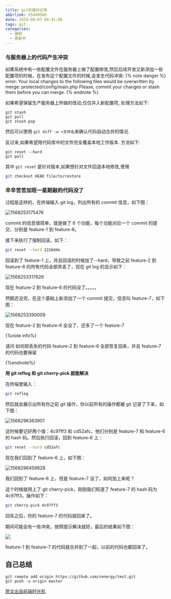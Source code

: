 ```yaml
---
title: git的操作记录
abbrlink: d5d49586
date: 2019-09-07 08:41:08
tags: git
categories:
  - 编程
  - 更新中
---
```


### 与服务器上的代码产生冲突

如果系统中有一些配置文件在服务器上做了配置修改,然后后续开发又新添加一些配置项的时候，在发布这个配置文件的时候,会发生代码冲突:
{% note danger %}
error: Your local changes to the following files would be overwritten by merge:
protected/config/main.php
Please, commit your changes or stash them before you can merge.
{% endnote %}

如果希望保留生产服务器上所做的改动,仅仅并入新配置项, 处理方法如下:

<!--more-->

```
git stash
git pull
git stash pop
```

然后可以使用 `git diff -w +文件名`来确认代码自动合并的情况.

反过来,如果希望用代码库中的文件完全覆盖本地工作版本. 方法如下:

```
git reset --hard
git pull
```

其中 `git reset` 是针对版本,如果想针对文件回退本地修改,使用

```bash
git checkout HEAD file/to/restore
```

### 辛辛苦苦加班一星期敲的代码没了

过程是这样的，在终端输入 git log，列出所有的 commit 信息，如下图：

![1568253175476](git%E7%9A%84%E6%93%8D%E4%BD%9C%E8%AE%B0%E5%BD%95/1568253175476.png)

commit 的信息很简单，就是做了 6 个功能，每个功能对应一个 commit 的提交，分别是 feature-1 到 feature-6。

接下来执行了强制回滚，如下：

```bash
git reset --hard 2216d4e
```

回滚到了 feature-1 上，并且回滚的时候加了--hard，导致之前 feature-2 到 feature-6 的所有代码全部弄丢了，现在 git log 的显示如下：

![1568253317626](git%E7%9A%84%E6%93%8D%E4%BD%9C%E8%AE%B0%E5%BD%95/1568253317626.png)

现在 feature-2 到 feature-6 的代码没了。。。。。

然鹅还没完，在这个基础上新添加了一个 commit 提交，信息叫 feature-7，如下图：

![1568253390009](git%E7%9A%84%E6%93%8D%E4%BD%9C%E8%AE%B0%E5%BD%95/1568253390009.png)

现在 feature-2 到 feature-6 全没了，还多了一个 feature-7

{%note info%}

请问 如何把丢失的代码 feature-2 到 feature-6 全部恢复回来，并且 feature-7 的代码也要保留

{%endnote%}

**用 git reflog 和 git cherry-pick 就能解决**

在终端里输入：

```bash
git reflog
```

然后就会展示出所有你之前 git 操作，你以前所有的操作都被 git 记录了下来，如下图：

![1568296363901](git的操作记录/1568296363901.png)

这时候要记好两个值：4c97ff3 和 cd52afc，他们分别是 feature-7 和 feature-6 的 hash 码。然后执行回滚，回到 feature-6 上：

```bash
git reset --hard cd52afc
```

现在我们回到了 feature-6 上，如下图：

![1568296459828](git的操作记录/1568296459828.png)

我们回到了 feature-6 上，但是 feature-7 没了，如何加上来呢？

这个时候就用上了 git cherry-pick，刚刚我们知道了 feature-7 的 hash 码为 4c97ff3，操作如下：

```bash
git cherry-pick 4c97ff3
```

回车之后，你的 feature-7 的代码就回来了。

期间可能会有一些冲突，按照提示解决就好。最后的结果如下图：

![](git的操作记录/169d3f52baa26b7e.png)

feature-1 到 feature-7 的代码就合并到了一起，以前的代码也都回来了。

## 自己总结

```shell
git remote add origin https://github.com/cenergy/test.git
git push -u origin master
```



[原文出自前端时光机](https://juejin.im/post/5cbd82165188250a926108bd?utm_source=gold_browser_extension)
